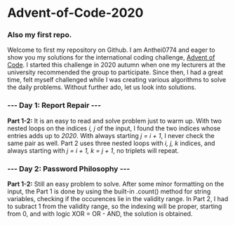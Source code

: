 # Advent-of-Code-2020
### Also my first repo.

Welcome to first my repository on Github. I am Anthei0774 and eager to show you my solutions for the international coding challenge, [Advent of Code](https://adventofcode.com/). I started this challenge in 2020 autumn when one my lecturers at the university recommended the group to participate. Since then, I had a great time, felt myself challenged while I was creating various algorithms to solve the daily problems. Without further ado, let us look into solutions.

### --- Day 1: Report Repair ---

**Part 1-2:**
It is an easy to read and solve problem just to warm up. With two nested loops on the indices *i, j* of the input, I found the two indices whose entries adds up to *2020*. With always starting *j = i + 1*, I never check the same pair as well. Part 2 uses three nested loops with *i, j, k* indices, and always starting with *j = i + 1, k = j + 1*, no triplets will repeat.

### --- Day 2: Password Philosophy ---

**Part 1-2:**
Still an easy problem to solve. After some minor formatting on the input, the Part 1 is done by using the built-in .count() method for string variables, checking if the occurences lie in the validity range. In Part 2, I had to subract 1 from the validity range, so the indexing will be proper, starting from 0, and with logic XOR = OR - AND, the solution is obtained.
